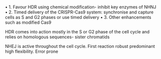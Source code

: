 • 1. Favour HDR using chemical modification- inhibit key enzymes of NHNJ • 2. Timed delivery of the CRISPR-Cas9 system: synchronise and capture cells as S and G2 phases or use timed delivery • 3. Other enhancements such as modified Cas9


HDR comes into action mostly in the S or G2 phase of the cell cycle and relies on homologous sequences- sister chromatids

NHEJ is active throughout the cell cycle. First reaction robust predominant high flexibility. Error prone

